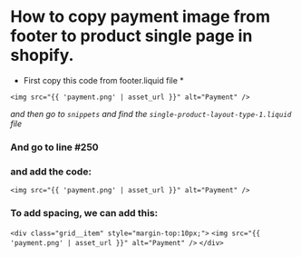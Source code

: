 # How to copy payment image from footer to product single page in shopify.

* First copy this code from footer.liquid file *

`<img src="{{ 'payment.png' | asset_url }}" alt="Payment" />`

*and then go to `snippets` and find the `single-product-layout-type-1.liquid` file*

### And go to line #250

### and add the code:

`<img src="{{ 'payment.png' | asset_url }}" alt="Payment" />`

### To add spacing, we can add this: 

`<div class="grid__item" style="margin-top:10px;">`
   `<img src="{{ 'payment.png' | asset_url }}" alt="Payment" />`
`</div>`

